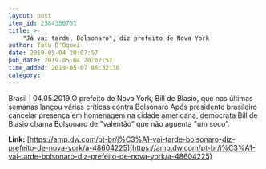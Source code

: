 ```yaml
---
layout: post
item_id: 2584356751
title: >-
    "Já vai tarde, Bolsonaro", diz prefeito de Nova York
author: Tatu D'Oquei
date: 2019-05-04 20:07:57
pub_date: 2019-05-04 20:07:57
time_added: 2019-05-07 06:32:38
category: 
---
```


Brasil | 04.05.2019 O prefeito de Nova York, Bill de Blasio, que nas últimas semanas lançou várias críticas contra Bolsonaro Após presidente brasileiro cancelar presença em homenagem na cidade americana, democrata Bill de Blasio chama Bolsonaro de "valentão” que não aguenta "um soco”.

**Link:** [https://amp.dw.com/pt-br/j%C3%A1-vai-tarde-bolsonaro-diz-prefeito-de-nova-york/a-48604225](https://amp.dw.com/pt-br/j%C3%A1-vai-tarde-bolsonaro-diz-prefeito-de-nova-york/a-48604225)

